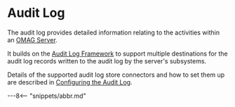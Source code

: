 <!-- SPDX-License-Identifier: CC-BY-4.0 -->
<!-- Copyright Contributors to the ODPi Egeria project. -->

# Audit Log

The audit log provides detailed information relating to the activities
within an
[OMAG Server](/egeria-docs/concepts/omag-server).

It builds on the [Audit Log Framework](/egeria-docs/frameworks/alf/overview)
to support multiple destinations for the audit log records written to the
audit log by the server's subsystems.

Details of the supported audit log store connectors and
how to set them up are described in
[Configuring the Audit Log](../../../admin-services/docs/user/configuring-the-audit-log.md).

---8<-- "snippets/abbr.md"